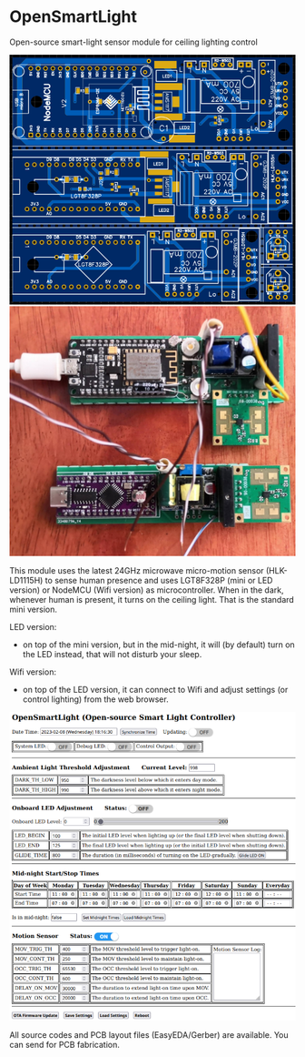# OpenSmartLight
Open-source smart-light sensor module for ceiling lighting control

![PCB layout PNG](/PCB/PCB.png)
![PCB soldered PNG](/PCB/PCB-soldered.jpg)

This module uses the latest 24GHz microwave micro-motion sensor (HLK-LD1115H) to sense human presence and uses LGT8F328P (mini or LED version) or NodeMCU (Wifi version) as microcontroller.
When in the dark, whenever human is present, it turns on the ceiling light. That is the standard mini version.

LED version:
- on top of the mini version, but in the mid-night, it will (by default) turn on the LED instead, that will not disturb your sleep.

Wifi version:
- on top of the LED version, it can connect to Wifi and adjust settings (or control lighting) from the web browser.

![Web-UI PNG](/web-ui.png)

All source codes and PCB layout files (EasyEDA/Gerber) are available. You can send for PCB fabrication.
